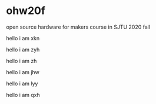 # ohw20f
open source hardware for makers  course in SJTU 2020 fall

hello i am xkn

hello i am zyh

hello i am zh

hello i am jhw

hello i am lyy


hello i am qxh

